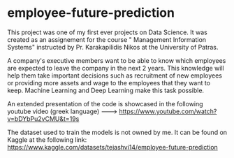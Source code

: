 # employee-future-prediction
This project was one of my first ever projects on Data Science. It was created as an assignement for the course " Management Information Systems" instructed by Pr. Karakapilidis Nikos at the University of Patras.


A company's executive members want to be able to know which employees are expected to leave the company in the next 2 years. This knowledge will help them take important decisions such as recruitment of new employees or providing more assets and wage to the employees that they want to keep. Machine Learning and Deep Learning make this task possible.

An extended presentation of the code is showcased in the following youtube video (greek language) --->  https://www.youtube.com/watch?v=bDYbPu2vCMU&t=19s

The dataset used to train the models is not owned by me. It can be found on Kaggle at the following link: 
https://www.kaggle.com/datasets/tejashvi14/employee-future-prediction
